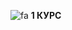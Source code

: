 ![fa](https://user-images.githubusercontent.com/90050887/209210153-1b4b2226-ad84-4f18-8749-f1a0a626fcf8.png)
**1 КУРС**
